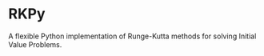 # RKPy
A flexible Python implementation of Runge-Kutta methods for solving Initial Value Problems. 
